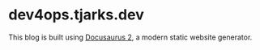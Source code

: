 # dev4ops.tjarks.dev
This blog is built using [Docusaurus 2](https://docusaurus.io/), a modern static website generator.
